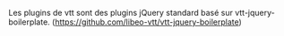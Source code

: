 Les plugins de vtt sont des plugins jQuery standard basé sur vtt-jquery-boilerplate. (https://github.com/libeo-vtt/vtt-jquery-boilerplate)
